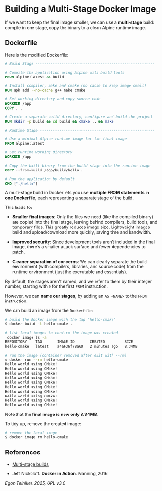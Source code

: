 # Building a Multi-Stage Docker Image

If we want to keep the final image smaller, we can use a **multi-stage** build:
compile in one stage, copy the binary to a clean Alpine runtime image.

## Dockerfile

Here is the modified Dockerfile:

```dockerfile
# Build Stage -------------------------------------------------------

# Compile the application using Alpine with build tools
FROM alpine:latest AS build

# Install compiler, make and cmake (no cache to keep image small)
RUN apk add --no-cache g++ make cmake

# Set working directory and copy source code
WORKDIR /app
COPY . .

# Create a separate build directory, configure and build the project
RUN mkdir -p build && cd build && cmake .. && make

# Runtime Stage -----------------------------------------------------

# Use a minimal Alpine runtime image for the final image
FROM alpine:latest

# Set runtime working directory
WORKDIR /app

# Copy the built binary from the build stage into the runtime image
COPY --from=build /app/build/hello .

# Run the application by default
CMD ["./hello"]
```

A multi-stage build in Docker lets you use **multiple FROM statements 
in one Dockerfile**, each representing a separate stage of the build.

This leads to:

* **Smaller final images**: Only the files we need (like the compiled binary) 
    are copied into the final stage, leaving behind compilers, build tools, 
    and temporary files. This greatly reduces image size.
    Lightweight images build and upload/download more quickly, saving time 
    and bandwidth.

* **Improved security**:
    Since development tools aren’t included in the final image, there’s 
    a smaller attack surface and fewer dependencies to patch.

* **Cleaner separation of concerns**:
    We can clearly separate the build environment (with compilers, 
    libraries, and source code) from the runtime environment (just the 
    executable and essentials).


By default, the stages aren't named, and we refer to them by their integer 
number, starting with `0` for the first `FROM` instruction. 

However, we can **name our stages**, by adding an `AS <NAME>` to the 
`FROM` instruction.


We can build an image from the `Dockerfile`:

```bash
# build the Docker image with the tag "hello-cmake"
$ docker build -t hello-cmake .

# list local images to confirm the image was created
 docker image ls -a
REPOSITORY    TAG       IMAGE ID       CREATED         SIZE
hello-cmake   latest    a4a636f78a60   2 minutes ago   8.34MB

# run the image (container removed after exit with --rm)
$ docker run --rm hello-cmake
Hello world using CMake!
Hello world using CMake!
Hello world using CMake!
Hello world using CMake!
Hello world using CMake!
Hello world using CMake!
Hello world using CMake!
Hello world using CMake!
Hello world using CMake!
Hello world using CMake!
```
Note that the **final image is now only 8.34MB**.

To tidy up, remove the created image:

```bash
# remove the local image
$ docker image rm hello-cmake

```


## References

* [Multi-stage builds](http://docs.docker.com/build/building/multi-stage/)

* Jeff Nickoloff. **Docker in Action**. Manning, 2016 

*Egon Teiniker, 2025, GPL v3.0*

